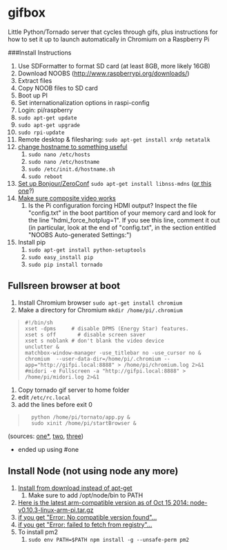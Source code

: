 gifbox
======

Little Python/Tornado server that cycles through gifs, plus instructions for how to set it up to launch automatically in Chromium on a Raspberry Pi 


###Install Instructions

1. Use SDFormatter to format SD card (at least 8GB, more likely 16GB)
1. Download NOOBS (http://www.raspberrypi.org/downloads/)
1. Extract files
1. Copy NOOB files to SD card
1. Boot up PI
1. Set internationalization options in raspi-config
1. Login: pi/raspberry
1. `sudo apt-get update`
1. `sudo apt-get upgrade`
1. `sudo rpi-update`
1. Remote desktop & filesharing: `sudo apt-get install xrdp netatalk`
1. [change hostname to something useful](http://www.howtogeek.com/167195/how-to-change-your-raspberry-pi-or-other-linux-devices-hostname/)
	1. `sudo nano /etc/hosts`
	1. `sudo nano /etc/hostname`
	1. `sudo /etc/init.d/hostname.sh`
	1. `sudo reboot`
1. [Set up Bonjour/ZeroConf](http://www.raspberrypi.org/forums/viewtopic.php?f=66&t=18207) `sudo apt-get install libnss-mdns` ([or this one](http://www.howtogeek.com/167190/how-and-why-to-assign-the-.local-domain-to-your-raspberry-pi/)?)
1. [Make sure composite video works](http://elinux.org/R-Pi_Troubleshooting#Composite_displays_no_image) 
	1. Is the Pi configuration forcing HDMI output? Inspect the file "config.txt" in the boot partition of your memory card and look for the line "hdmi_force_hotplug=1". If you see this line, comment it out (in particular, look at the end of "config.txt", in the section entitled "NOOBS Auto-generated Settings:")
1. Install pip 
	1. `sudo apt-get install python-setuptools`
	1. `sudo easy_install pip`
	1. `sudo pip install tornado`

## Fullsreen browser at boot
1. Install Chromium browser `sudo apt-get install chromium`
1. Make a directory for Chromium `mkdir /home/pi/.chromium`

>     #!/bin/sh
>     xset -dpms     # disable DPMS (Energy Star) features.
>     xset s off       # disable screen saver
>     xset s noblank # don't blank the video device
>     unclutter &
>     matchbox-window-manager -use_titlebar no -use_cursor no &
>     chromium  --user-data-dir=/home/pi/.chromium --app="http://gifpi.local:8888" > /home/pi/chromium.log 2>&1
>     #midori -e Fullscreen -a "http://gifpi.local:8888" > /home/pi/midori.log 2>&1


1. Copy tornado gif server to home folder
1. edit `/etc/rc.local`
1. add the lines before exit 0

>		python /home/pi/tornato/app.py &
>		sudo xinit /home/pi/startBrowser &

(sources: [one*](http://www.ediy.com.my/index.php/blog/item/102-raspberry-pi-running-midori-browser-without-a-desktop), [two](http://www.raspberry-projects.com/pi/pi-operating-systems/raspbian/gui/auto-run-browser-on-startup), [three](http://www.instructables.com/id/Raspberry-Pi-Digital-Signage-Exchange-Rate-Display/step13/Start-the-Midori-browser-in-full-screen-mode/))
* ended up using #one



## Install Node (not using node any more)

1. [Install from download instead of apt-get](http://raspberryalphaomega.org.uk/2014/06/11/installing-and-using-node-js-on-raspberry-pi/)
	1. Make sure to add /opt/node/bin to PATH
1. [Here is the latest arm-compatible version as of Oct 15 2014: node-v0.10.3-linux-arm-pi.tar.gz](http://nodejs.org/dist/v0.10.3/node-v0.10.3-linux-arm-pi.tar.gz)
1. [if you get "Error: No compatible version found"...](https://github.com/npm/npm/issues/4984)
1. [if you get "Error: failed to fetch from registry"...](http://stackoverflow.com/questions/12913141/installing-from-npm-fails)
1. To install pm2
	1. `sudo env PATH=$PATH npm install -g --unsafe-perm pm2`



